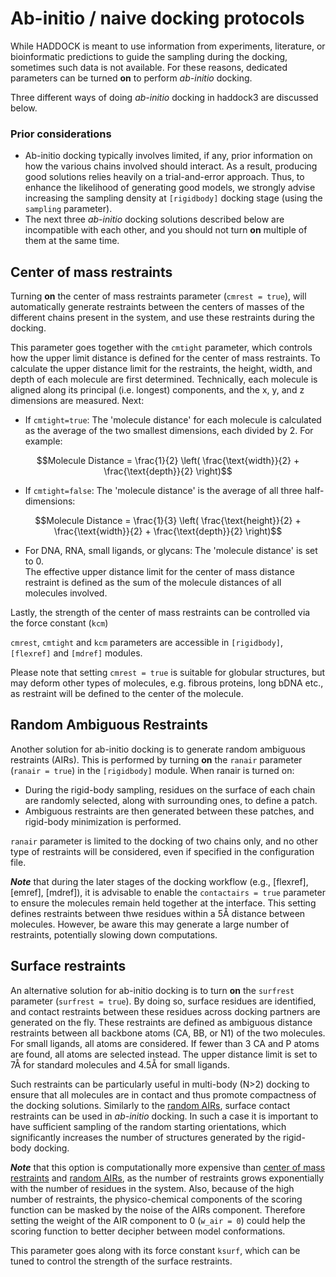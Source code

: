# Ab-initio / naive docking protocols

While HADDOCK is meant to use information from experiments, literature, or bioinformatic predictions to guide the sampling during the docking, sometimes such data is not available.
For these reasons, dedicated parameters can be turned **on** to perform *ab-initio* docking.

Three different ways of doing *ab-initio* docking in haddock3 are discussed below.

### Prior considerations

- Ab-initio docking typically involves limited, if any, prior information on how the various chains involved should interact. As a result, producing good solutions relies heavily on a trial-and-error approach. Thus, to enhance the likelihood of generating good models, we strongly advise increasing the sampling density at `[rigidbody]` docking stage (using the `sampling` parameter).
- The next three *ab-initio* docking solutions described below are incompatible with each other, and you should not turn **on** multiple of them at the same time.


## Center of mass restraints

Turning **on** the center of mass restraints parameter (`cmrest = true`), will automatically generate restraints between the centers of masses of the different chains present in the system, and use these restraints during the docking.

This parameter goes together with the `cmtight` parameter, which controls how the upper limit distance is defined for the center of mass restraints.
To calculate the upper distance limit for the restraints, the height, width, and depth of each molecule are first determined. Technically, each molecule is aligned along its principal (i.e. longest) components, and the x, y, and z dimensions are measured. Next:
- If `cmtight=true`: The 'molecule distance' for each molecule is calculated as the average of the two smallest dimensions, each divided by 2. For example:
```math
Molecule Distance = \frac{1}{2} \left( \frac{\text{width}}{2} + \frac{\text{depth}}{2} \right)
```
- If `cmtight=false`: The 'molecule distance' is the average of all three half-dimensions:
```math
Molecule Distance = \frac{1}{3} \left( \frac{\text{height}}{2} + \frac{\text{width}}{2} + \frac{\text{depth}}{2} \right)
```
- For DNA, RNA, small ligands, or glycans: The 'molecule distance' is set to 0.  
The effective upper distance limit for the center of mass distance restraint is defined as the sum of the molecule distances of all molecules involved.

Lastly, the strength of the center of mass restraints can be controlled via the force constant (`kcm`)

`cmrest`, `cmtight` and `kcm` parameters are accessible in `[rigidbody]`, `[flexref]` and `[mdref]` modules.

Please note that setting `cmrest = true` is suitable for globular structures, but may deform other types of molecules, e.g. fibrous proteins, long bDNA etc., as restraint will be defined to the center of the molecule. 


## Random Ambiguous Restraints

Another solution for ab-initio docking is to generate random ambiguous restraints (AIRs).
This is performed by turning **on** the `ranair` parameter (`ranair = true`) in the `[rigidbody]` module.
When ranair is turned on:
- During the rigid-body sampling, residues on the surface of each chain are randomly selected, along with surrounding ones, to define a patch.
- Ambiguous restraints are then generated between these patches, and rigid-body minimization is performed.
  
`ranair` parameter is limited to the docking of two chains only, and no other type of restraints will be considered, even if specified in the configuration file.

__*Note*__ that during the later stages of the docking workflow (e.g., [flexref], [emref], [mdref]), it is advisable to enable the `contactairs = true` parameter to ensure the molecules remain held together at the interface. This setting defines restraints between thwe residues within a 5Å distance between molecules. However, be aware this may generate a large number of restraints, potentially slowing down computations.


## Surface restraints

An alternative solution for ab-initio docking is to turn **on** the `surfrest` parameter (`surfrest = true`).
By doing so, surface residues are identified, and contact restraints between these residues across docking partners are generated on the fly.
These restraints are defined as ambiguous distance restraints between all backbone atoms (CA, BB, or N1) of the two molecules. For small ligands, all atoms are considered.
If fewer than 3 CA and P atoms are found, all atoms are selected instead.
The upper distance limit is set to 7Å for standard molecules and 4.5Å for small ligands.

Such restraints can be particularly useful in multi-body (N>2) docking to ensure that all molecules are in contact and thus promote compactness of the docking solutions.
Similarly to the [random AIRs](#random-ambiguous-restraints), surface contact restraints can be used in *ab-initio* docking. In such a case it is important to have sufficient sampling of the random starting orientations, which significantly increases the number of structures generated by the rigid-body docking.

__*Note*__ that this option is computationally more expensive than [center of mass restraints](#center-of-mass-restraints) and [random AIRs](#random-ambiguous-restraints), as the number of restraints grows exponentially with the number of residues in the system.
Also, because of the high number of restraints, the physico-chemical components of the scoring function can be masked by the noise of the AIRs component.
Therefore setting the weight of the AIR component to 0 (`w_air = 0`) could help the scoring function to better decipher between model conformations.

This parameter goes along with its force constant `ksurf`, which can be tuned to control the strength of the surface restraints.
